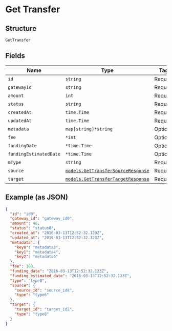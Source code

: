 
# Get Transfer

## Structure

`GetTransfer`

## Fields

| Name | Type | Tags | Description |
|  --- | --- | --- | --- |
| `id` | `string` | Required | - |
| `gatewayId` | `string` | Required | - |
| `amount` | `int` | Required | - |
| `status` | `string` | Required | - |
| `createdAt` | `time.Time` | Required | - |
| `updatedAt` | `time.Time` | Required | - |
| `metadata` | `map[string]*string` | Optional | - |
| `fee` | `*int` | Optional | - |
| `fundingDate` | `*time.Time` | Optional | - |
| `fundingEstimatedDate` | `*time.Time` | Optional | - |
| `mType` | `string` | Required | - |
| `source` | [`models.GetTransferSourceResponse`](../../doc/models/get-transfer-source-response.md) | Required | - |
| `target` | [`models.GetTransferTargetResponse`](../../doc/models/get-transfer-target-response.md) | Required | - |

## Example (as JSON)

```json
{
  "id": "id0",
  "gateway_id": "gateway_id0",
  "amount": 46,
  "status": "status8",
  "created_at": "2016-03-13T12:52:32.123Z",
  "updated_at": "2016-03-13T12:52:32.123Z",
  "metadata": {
    "key0": "metadata3",
    "key1": "metadata4",
    "key2": "metadata5"
  },
  "fee": 168,
  "funding_date": "2016-03-13T12:52:32.123Z",
  "funding_estimated_date": "2016-03-13T12:52:32.123Z",
  "type": "type0",
  "source": {
    "source_id": "source_id8",
    "type": "type6"
  },
  "target": {
    "target_id": "target_id2",
    "type": "type8"
  }
}
```

